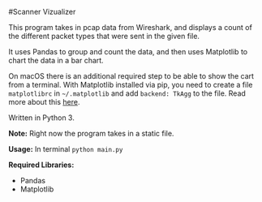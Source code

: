 #Scanner Vizualizer

This program takes in pcap data from Wireshark, and displays a count of the different packet types that were sent in the given file.

It uses Pandas to group and count the data, and then uses Matplotlib to chart the data in a bar chart.

On macOS there is an additional required step to be able to show the cart from a terminal. With Matplotlib installed via pip, you need to create a file `matplotlibrc` in `~/.matplotlib` and add `backend: TkAgg` to the file. Read more about this [here]('https://stackoverflow.com/a/21789908/6664785').

Written in Python 3.  

**Note:** Right now the program takes in a static file.

**Usage:** In terminal `python main.py`

**Required Libraries:**
* Pandas
* Matplotlib